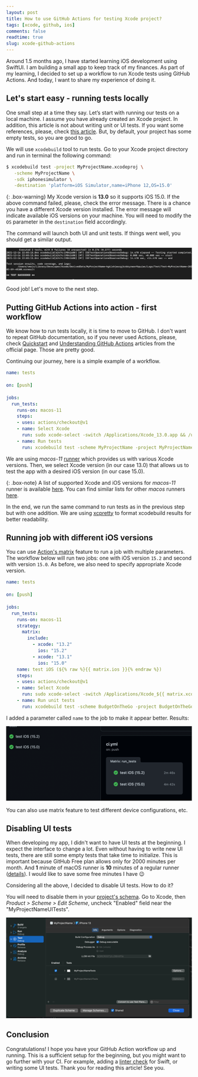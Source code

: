 ```yaml
---
layout: post
title: How to use GitHub Actions for testing Xcode project? 
tags: [xcode, github, ios]
comments: false
readtime: true
slug: xcode-github-actions
---
```


Around 1.5 months ago, I have started learning iOS development using SwiftUI. 
I am building a small app to keep track of my finances. 
As part of my learning, I decided to set up a workflow to run Xcode tests using GitHub Actions. 
And today, I want to share my experience of doing it.

## Let's start easy - running tests locally

One small step at a time they say. 
Let’s start with running our tests on a local machine.
I assume you have already created an Xcode project.
In addition, this article is not about writing unit or UI tests. 
If you want some references, please, check [this article](https://www.raywenderlich.com/21020457-ios-unit-testing-and-ui-testing-tutorial). 
But, by default, your project has some empty tests, so you are good to go.

We will use `xcodebuild` tool to run tests. 
Go to your Xcode project directory and run in terminal the following command:

```bash
$ xcodebuild test -project MyProjectName.xcodeproj \
   -scheme MyProjectName \
   -sdk iphonesimulator \
   -destination 'platform=iOS Simulator,name=iPhone 12,OS=15.0'
```

{: .box-warning}
My Xcode version is **13.0** so it supports iOS 15.0.
If the above command failed, please, check the error message. 
There is a chance you have a different Xcode version installed.
The error message will indicate available iOS versions on your machine.
You will need to modify the `OS` parameter in the `destination` field accordingly.

The command will launch both UI and unit tests. 
If things went well, you should get a similar output.

![Output of xcodebuild tool in terminal](/assets/posts/xcode-tests-local.png)

Good job! Let's move to the next step.

## Putting GitHub Actions into action - first workflow

We know how to run tests locally, it is time to move to GitHub.
I don't want to repeat GitHub documentation, so if you never used Actions,
please, check [Quickstart](https://docs.github.com/en/actions/quickstart) 
and [Understanding GitHub Actions](https://docs.github.com/en/actions/learn-github-actions/understanding-github-actions)
articles from the official page. Those are pretty good.

Continuing our journey, here is a simple example of a workflow.

```yaml
name: tests

on: [push]

jobs:
  run_tests:
    runs-on: macos-11
    steps:
    - uses: actions/checkout@v1
    - name: Select Xcode
      run: sudo xcode-select -switch /Applications/Xcode_13.0.app && /usr/bin/xcodebuild -version
    - name: Run tests
      run: xcodebuild test -scheme MyProjectName -project MyProjectName.xcodeproj -destination 'platform=iOS Simulator,name=iPhone 12,OS=15.0' | xcpretty && exit ${PIPESTATUS[0]}
```

We are using *macos-11* [runner](https://docs.github.com/en/actions/learn-github-actions/understanding-github-actions#runners) 
which provides us with various Xcode versions.
Then, we select Xcode version (in our case 13.0) 
that allows us to test the app with a desired iOS version (in our case 15.0).

{: .box-note}
A list of supported Xcode and iOS versions for *macos-11* runner is available 
[here](https://github.com/actions/virtual-environments/blob/main/images/macos/macos-11-Readme.md#installed-simulators).
You can find similar lists for other *macos* runners 
[here](https://github.com/actions/virtual-environments/tree/main/images/macos).

In the end, we run the same command to run tests as in the previous step but with one addition. 
We are using [xcpretty](https://github.com/xcpretty/xcpretty#usage) 
to format xcodebuild results for better readability.

## Running job with different iOS versions 

You can use [Action's matrix](https://docs.github.com/en/actions/learn-github-actions/workflow-syntax-for-github-actions#example-including-new-combinations) feature
to run a job with multiple parameters.
The workflow below will run two jobs: one with iOS version `15.2` and second with version `15.0`.
As before, we also need to specify appropriate Xcode version. 

```yml
name: tests

on: [push]

jobs:
  run_tests:
    runs-on: macos-11
    strategy:
      matrix:
        include:
          - xcode: "13.2"
            ios: "15.2"
          - xcode: "13.1"
            ios: "15.0"
    name: test iOS (${% raw %}{{ matrix.ios }}{% endraw %})
    steps:
    - uses: actions/checkout@v1
    - name: Select Xcode
      run: sudo xcode-select -switch /Applications/Xcode_${{ matrix.xcode }}.app && /usr/bin/xcodebuild -version
    - name: Run unit tests
      run: xcodebuild test -scheme BudgetOnTheGo -project BudgetOnTheGo.xcodeproj -destination 'platform=iOS Simulator,name=iPhone 12,OS=${{ matrix.ios }}' | xcpretty && exit ${PIPESTATUS[0]}
```

I added a parameter called `name` to the job to make it appear better. Results:

![GitHub Actions web interface showing two finished jobs](/assets/posts/xcode-github-actions.png)

You can also use matrix feature to test different device configurations, etc.

## Disabling UI tests

When developing my app, I didn't want to have UI tests
at the beginning. I expect the interface to change a lot.
Even without having to write new UI tests, 
there are still some empty tests that take time to initialize.
This is important because 
GitHub Free plan allows only for 2000 minutes per month. 
And **1** minute of macOS runner is **10** minutes of a regular runner 
([details](https://docs.github.com/en/billing/managing-billing-for-github-actions/about-billing-for-github-actions#included-storage-and-minutes)).
I would like to save some free minutes I have :wink:

Considering all the above, I decided to disable UI tests. How to do it?

You will need to disable them in your [project's schema](https://stackoverflow.com/a/20637892).
Go to Xcode, then *Product > Scheme > Edit Scheme*, uncheck "Enabled" field near the
"MyProjectNameUITests".

![Xcode scheme edit window with disabled UI tests](/assets/posts/xcode-disable-ui-tests.png)

## Conclusion

Congratulations! I hope you have your GitHub Action workflow up and running.
This is a sufficient setup for the beginning, but you might want to go further with your CI.
For example, adding a [linter check](https://github.com/realm/SwiftLint) for Swift, 
or writing some UI tests. 
Thank you for reading this article! See you.
